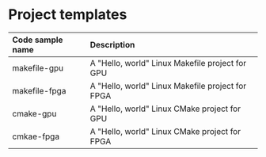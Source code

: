 # Project templates

| Code sample name                  | Description
|:---                               |:---
| makefile-gpu                      | A "Hello, world" Linux Makefile project for GPU
| makefile-fpga                     | A "Hello, world" Linux Makefile project for FPGA
| cmake-gpu                         | A "Hello, world" Linux CMake project for GPU
| cmkae-fpga                        | A "Hello, world" Linux CMake project for FPGA